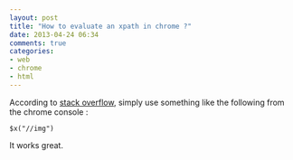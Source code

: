 ```yaml
---
layout: post
title: "How to evaluate an xpath in chrome ?"
date: 2013-04-24 06:34
comments: true
categories:
- web
- chrome
- html
---
```

According to [stack overflow](http://stackoverflow.com/questions/3030487/is-there-a-way-to-get-the-xpath-in-google-chrome), simply use something like the following from the chrome console :
```
$x("//img")
```

It works great.
